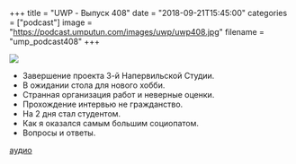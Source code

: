 +++
title = "UWP - Выпуск 408"
date = "2018-09-21T15:45:00"
categories = ["podcast"]
image = "https://podcast.umputun.com/images/uwp/uwp408.jpg"
filename = "ump_podcast408"
+++

![](https://podcast.umputun.com/images/uwp/uwp408.jpg)

- Завершение проекта 3-й Напервильской Студии.
- В ожидании стола для нового хобби.
- Странная организация работ и неверные оценки.
- Прохождение интервью не гражданство.
- На 2 дня стал студентом.
- Как я оказался самым большим социопатом.
- Вопросы и ответы.

[аудио](https://podcast.umputun.com/media/ump_podcast408.mp3)
<audio src="https://podcast.umputun.com/media/ump_podcast408.mp3" preload="none"></audio>